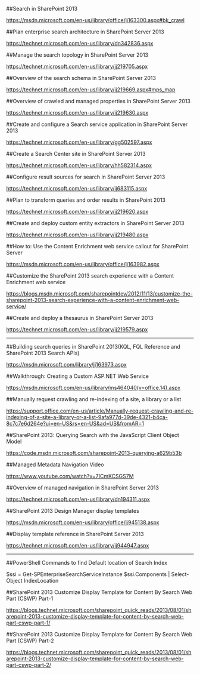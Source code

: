 ##Search in SharePoint 2013

https://msdn.microsoft.com/en-us/library/office/jj163300.aspx#bk_crawl

##Plan enterprise search architecture in SharePoint Server 2013

https://technet.microsoft.com/en-us/library/dn342836.aspx

##Manage the search topology in SharePoint Server 2013

https://technet.microsoft.com/en-us/library/jj219705.aspx

##Overview of the search schema in SharePoint Server 2013

https://technet.microsoft.com/en-us/library/jj219669.aspx#mps_map

##Overview of crawled and managed properties in SharePoint Server 2013

https://technet.microsoft.com/en-us/library/jj219630.aspx

##Create and configure a Search service application in SharePoint Server 2013


https://technet.microsoft.com/en-us/library/gg502597.aspx

##Create a Search Center site in SharePoint Server 2013

https://technet.microsoft.com/en-us/library/hh582314.aspx

##Configure result sources for search in SharePoint Server 2013

https://technet.microsoft.com/en-us/library/jj683115.aspx

##Plan to transform queries and order results in SharePoint 2013

https://technet.microsoft.com/en-us/library/jj219620.aspx

##Create and deploy custom entity extractors in SharePoint Server 2013

https://technet.microsoft.com/en-us/library/jj219480.aspx

##How to: Use the Content Enrichment web service callout for SharePoint Server

https://msdn.microsoft.com/en-us/library/office/jj163982.aspx

##Customize the SharePoint 2013 search experience with a Content Enrichment web service

https://blogs.msdn.microsoft.com/sharepointdev/2012/11/13/customize-the-sharepoint-2013-search-experience-with-a-content-enrichment-web-service/

##Create and deploy a thesaurus in SharePoint Server 2013

https://technet.microsoft.com/en-us/library/jj219579.aspx



--------------------------------------------------------------------------

##Building search queries in SharePoint 2013(KQL, FQL Reference and SharePoint 2013 Search APIs)

https://msdn.microsoft.com/library/jj163973.aspx

##Walkthrough: Creating a Custom ASP.NET Web Service

https://msdn.microsoft.com/en-us/library/ms464040(v=office.14).aspx

##Manually request crawling and re-indexing of a site, a library or a list

https://support.office.com/en-us/article/Manually-request-crawling-and-re-indexing-of-a-site-a-library-or-a-list-9afa977d-39de-4321-b4ca-8c7c7e6d264e?ui=en-US&rs=en-US&ad=US&fromAR=1

##SharePoint 2013: Querying Search with the JavaScript Client Object Model

https://code.msdn.microsoft.com/sharepoint-2013-querying-a629b53b

##Managed Metadata Navigation Video

https://www.youtube.com/watch?v=7ICmKCSGS7M

##Overview of managed navigation in SharePoint Server 2013

https://technet.microsoft.com/en-us/library/dn194311.aspx

##SharePoint 2013 Design Manager display templates

https://msdn.microsoft.com/en-us/library/office/jj945138.aspx

##Display template reference in SharePoint Server 2013

https://technet.microsoft.com/en-us/library/jj944947.aspx

------------------------------------------------------

##PowerShell Commands to find Default location of Search Index

$ssi = Get-SPEnterpriseSearchServiceInstance 
$ssi.Components | Select-Object IndexLocation

##SharePoint 2013 Customize Display Template for Content By Search Web Part (CSWP) Part-1

https://blogs.technet.microsoft.com/sharepoint_quick_reads/2013/08/01/sharepoint-2013-customize-display-template-for-content-by-search-web-part-cswp-part-1/ 

##SharePoint 2013 Customize Display Template for Content By Search Web Part (CSWP) Part-2

https://blogs.technet.microsoft.com/sharepoint_quick_reads/2013/08/01/sharepoint-2013-customize-display-template-for-content-by-search-web-part-cswp-part-2/
